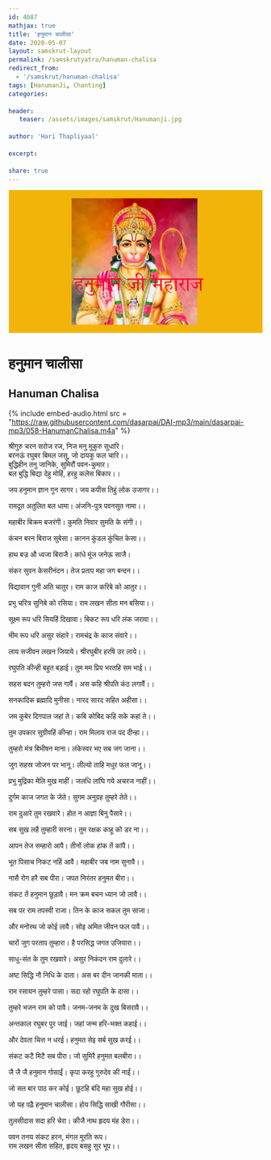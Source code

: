 ```yaml
---    
id: 4087    
mathjax: true    
title: 'हनुमान चालीसा'    
date: 2020-05-07    
layout: samskrut-layout 
permalink: /samskrutyatra/hanuman-chalisa
redirect_from: 
  - '/samskrut/hanuman-chalisa'
tags: [HanumanJi, Chanting]    
categories:    
    
header:    
   teaser: /assets/images/samskrut/Hanumanji.jpg    
    
author: 'Hari Thapliyaal'    
    
excerpt:    
    
share: true    
---    
```

    
![](/assets/images/samskrut/Hanumanji.jpg)    
    
# हनुमान चालीसा     
## Hanuman Chalisa  
    
{% include embed-audio.html src = "https://raw.githubusercontent.com/dasarpai/DAI-mp3/main/dasarpai-mp3/058-HanumanChalisa.m4a" %}     
    
  
    
श्रीगुरु चरन सरोज रज, निज मनु मुकुरु सुधारि।    
बरनऊं रघुबर बिमल जसु, जो दायकु फल चारि।।    
बुद्धिहीन तनु जानिके, सुमिरौं पवन-कुमार।    
बल बुद्धि बिद्या देहु मोहिं, हरहु कलेस बिकार।।    
    
जय हनुमान ज्ञान गुन सागर। जय कपीस तिहुं लोक उजागर।।    
    
रामदूत अतुलित बल धामा। अंजनि-पुत्र पवनसुत नामा।।    
    
महाबीर बिक्रम बजरंगी। कुमति निवार सुमति के संगी।।    
    
कंचन बरन बिराज सुबेसा। कानन कुंडल कुंचित केसा।।    
    
हाथ बज्र औ ध्वजा बिराजै। कांधे मूंज जनेऊ साजै।    
    
संकर सुवन केसरीनंदन। तेज प्रताप महा जग बन्दन।।    
    
विद्यावान गुनी अति चातुर। राम काज करिबे को आतुर।।    
    
प्रभु चरित्र सुनिबे को रसिया। राम लखन सीता मन बसिया।।    
    
सूक्ष्म रूप धरि सियहिं दिखावा। बिकट रूप धरि लंक जरावा।।    
    
भीम रूप धरि असुर संहारे। रामचंद्र के काज संवारे।।    
    
लाय सजीवन लखन जियाये। श्रीरघुबीर हरषि उर लाये।।    
    
रघुपति कीन्ही बहुत बड़ाई। तुम मम प्रिय भरतहि सम भाई।।    
    
सहस बदन तुम्हरो जस गावैं। अस कहि श्रीपति कंठ लगावैं।।    
    
सनकादिक ब्रह्मादि मुनीसा। नारद सारद सहित अहीसा।।    
    
जम कुबेर दिगपाल जहां ते। कबि कोबिद कहि सके कहां ते।।    
    
तुम उपकार सुग्रीवहिं कीन्हा। राम मिलाय राज पद दीन्हा।।    
    
तुम्हरो मंत्र बिभीषन माना। लंकेस्वर भए सब जग जाना।।    
    
जुग सहस्र जोजन पर भानू। लील्यो ताहि मधुर फल जानू।।    
    
प्रभु मुद्रिका मेलि मुख माहीं। जलधि लांघि गये अचरज नाहीं।।    
    
दुर्गम काज जगत के जेते। सुगम अनुग्रह तुम्हरे तेते।।    
    
राम दुआरे तुम रखवारे। होत न आज्ञा बिनु पैसारे।।    
    
सब सुख लहै तुम्हारी सरना। तुम रक्षक काहू को डर ना।।    
    
आपन तेज सम्हारो आपै। तीनों लोक हांक तें कांपै।।    
    
भूत पिसाच निकट नहिं आवै। महाबीर जब नाम सुनावै।।    
    
नासै रोग हरै सब पीरा। जपत निरंतर हनुमत बीरा।।    
    
संकट तें हनुमान छुड़ावै। मन क्रम बचन ध्यान जो लावै।।    
    
सब पर राम तपस्वी राजा। तिन के काज सकल तुम साजा।    
    
और मनोरथ जो कोई लावै। सोइ अमित जीवन फल पावै।।    
    
चारों जुग परताप तुम्हारा। है परसिद्ध जगत उजियारा।।    
    
साधु-संत के तुम रखवारे। असुर निकंदन राम दुलारे।।    
    
अष्ट सिद्धि नौ निधि के दाता। अस बर दीन जानकी माता।।    
    
राम रसायन तुम्हरे पासा। सदा रहो रघुपति के दासा।।    
    
तुम्हरे भजन राम को पावै। जनम-जनम के दुख बिसरावै।।    
    
अन्तकाल रघुबर पुर जाई। जहां जन्म हरि-भक्त कहाई।।    
    
और देवता चित्त न धरई। हनुमत सेइ सर्ब सुख करई।।    
    
संकट कटै मिटै सब पीरा। जो सुमिरै हनुमत बलबीरा।।    
    
जै जै जै हनुमान गोसाईं। कृपा करहु गुरुदेव की नाईं।।    
    
जो सत बार पाठ कर कोई। छूटहि बंदि महा सुख होई।।    
    
जो यह पढ़ै हनुमान चालीसा। होय सिद्धि साखी गौरीसा।।    
    
तुलसीदास सदा हरि चेरा। कीजै नाथ हृदय मंह डेरा।।    
    
पवन तनय संकट हरन, मंगल मूरति रूप।    
राम लखन सीता सहित, हृदय बसहु सुर भूप।।    

